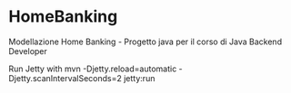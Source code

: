 # HomeBanking

Modellazione Home Banking - Progetto java per il corso di Java Backend Developer

Run Jetty with mvn -Djetty.reload=automatic -Djetty.scanIntervalSeconds=2 jetty:run
